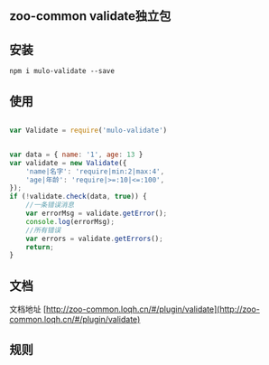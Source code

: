 ## zoo-common validate独立包

## 安装

```
npm i mulo-validate --save

```

## 使用

```javascript

var Validate = require('mulo-validate')


var data = { name: '1', age: 13 }
var validate = new Validate({
    'name|名字': 'require|min:2|max:4',
    'age|年龄': 'require|>=:10|<=:100',
});
if (!validate.check(data, true)) {
    //一条错误消息
    var errorMsg = validate.getError();
    console.log(errorMsg);
    //所有错误
    var errors = validate.getErrors();
    return;
}

```

## 文档

文档地址 [http://zoo-common.loqh.cn/#/plugin/validate](http://zoo-common.loqh.cn/#/plugin/validate)

## 规则

